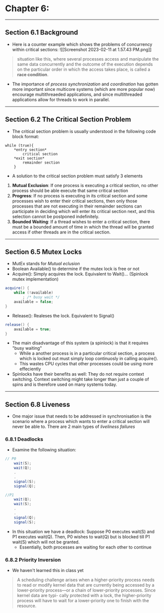 # Chapter 6:  
---
## Section 6.1 Background
- Here is a counter example which shows the problems of concurrency within critical sections: 
![[Screenshot 2023-02-11 at 1.57.43 PM.png]]
> situation like this, where several processes access and manipulate the same data concurrently and the outcome of the execution depends on the particular order in which the access takes place, is called a **race condition**.
- The importance of *process synchronization* and *coordination* has gotten more important since multicore systems (which are more popular now) encourage multithreaeded applications, and since multithreaded applications allow for threads to work in parallel. 
---
## Section 6.2 The Critical Section Problem
- The critical section problem is usually understood in the following code block format:

```
while (true){
	*entry section*
		critical section
	*exit section*
	    remainder section
    }
```

- A solution to the critical section problem must satisfy 3 elements
1. **Mutual Exclusion**: If one process is executing a critical section, no other process should be able execute that same critical section 
2. **Progress**: If no process is executing in its critical section and some processes wish to enter their critical sections, then only those processes that are not executing in their remainder sections can participate in deciding which will enter its critical section next, and this selection cannot be postponed indefinitely.
3. **Bounded Waiting**: If a thread wishes to enter a critical section, there must be a bounded amount of time in which the thread will be granted access if other threads are in the critical section. 
---
## Section  6.5 Mutex Locks
- MutEx stands for *Mutual eclusion* 
- Boolean Available() to determine if the mutex lock is free or not
- Acquire(): Simply acquires the lock. Equivalent to Wait()... (Spinlock mutex implementation)
```Java
acquire() {  
	while (!available)
	    ; /* busy wait */
    available = false;
}
```
- Release(): Realeses the lock. Equivalent to Signal()
```Java
release() { 
	available = true;
}
```
- The main disadvantage of this system (a spinlock) is that it requires "busy waiting" 
	- While a another process is in a particular critical section, a process which is locked out must simply loop continuosly in calling acquire(). 
	- This wastes CPU cycles that other processes could be using more effeciently 
- Spinlocks have their benefits as well: They do not require context switching. Context switching might take longer than just a couple of spins and is therefore used on many systems today. 
---
## Section 6.8 Liveness 
- One major issue that needs to be addressed in synchronisation is the scenario where a process which wants to enter a critical section will never be able to. There are 2 main types of *liveliness failures*
### 6.8.1 Deadlocks
- Examine the following situation: 
```Java
// P0
	wait(S);
	wait(Q);
	.
	.
	signal(S);
	signal(Q);
```
```Java
//P1
	wait(Q);
	wait(S);
	.
	.
	signal(Q);
	signal(S);
```
- In this situation we have a deadlock: Suppose P0 executes wait(S) and P1 executes wait(Q). Then, P0 wishes to wait(Q) but is blocked till P1 wait(S) which will not be granted. 
	- Essentially, both processes are waiting for each other to continue 
### 6.8.2 Priority Inversion
- We haven't learned this in class yet
> A scheduling challenge arises when a higher-priority process needs to read or modify kernel data that are currently being accessed by a lower-priority process—or a chain of lower-priority processes. Since kernel data are typi- cally protected with a lock, the higher-priority process will have to wait for a lower-priority one to finish with the resource.